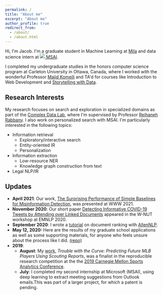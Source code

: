 ```yaml
---
permalink: /
title: "About me"
excerpt: "About me"
author_profile: true
redirect_from: 
  - /about/
  - /about.html
---
```


Hi, I'm Jacob. I'm a graduate student in Machine Learning at <a href="http://mila.quebec/en" class="btn btn--icon btn--inverse" style="width: 5rem"><i class="fac fa-mila fa-fw" aria-hidden="true"></i>Mila</a> and data science intern at <a href="https://www.microsoft.com/en-us/research/group/msai/" class="btn btn--icon btn--inverse"><img class="icon--custom" src="https://upload.wikimedia.org/wikipedia/commons/4/44/Microsoft_logo.svg" style="transform: translate(-1px, -1px);"> MSAI</a>. 

I completed my undergraduate studies in the honors computer science program at Carleton University in Ottawa, Canada, where I worked with the wonderful Professor [Majid Komeili](http://people.scs.carleton.ca/~majidkomeili/) and TA'd for courses like Introduction to Web Development and [Storytelling with Data](http://www.davidmckie.com/professional-skills-data-storytelling-33310-jour-4401-a-2/).

## Research Interests

My research focuses on search and exploration in specialized domains as part of the [Complex Data Lab](https://complexdatalabmcgill.github.io/), where I'm supervised by Professor [Reihaneh Rabbany](http://www.reirab.com/). I also work on personalized search with MSAI. I'm particularly interested in the following topics:

* Information retrieval
  * Exploratory/interactive search
  * Entity-oriented IR
  * Personalization
* Information extraction
  * Low-resource NER
  * Knowledge graph construction from text
* Legal NLP/IR

## Updates

* **April 2021**: Our work, [The Surprising Performance of Simple Baselines for Misinformation Detection](https://arxiv.org/abs/2104.06952), was presented at WWW 2021.
* **November 2020**: Our short paper [Detecting Informative COVID-19 Tweets by Attending over Linked Documents](https://www.aclweb.org/anthology/2020.wnut-1.63/) appeared in the W-NUT workshop at EMNLP 2020.
* **September 2020**: I wrote a [tutorial](https://guide.allennlp.org/document-ranking) on document ranking with [AllenNLP](https://allennlp.org/).
* **May 12, 2020:** Here are the results of my graduate school applications as well as some supporting materials, for anyone who feels unsure about the process like I did. [(repo)](https://github.com/jacobdanovitch/Graduate-Applications)
* **2019**:
  * **August**: My [work](/publications/twtc), <i style="font-style: italic">Trouble with the Curve: Predicting Future MLB Players Using Scouting Reports</i>, was a finalist in the reproducible research competition at the the [2019 Carnegie Mellon Sports Analytics Conference](http://www.stat.cmu.edu/cmsac/).
  * **July**: I completed my second internship at Microsoft (MSAI), using deep learning to extract meeting suggestions from Outlook emails.This was part of a larger project, for which a patent is pending.


